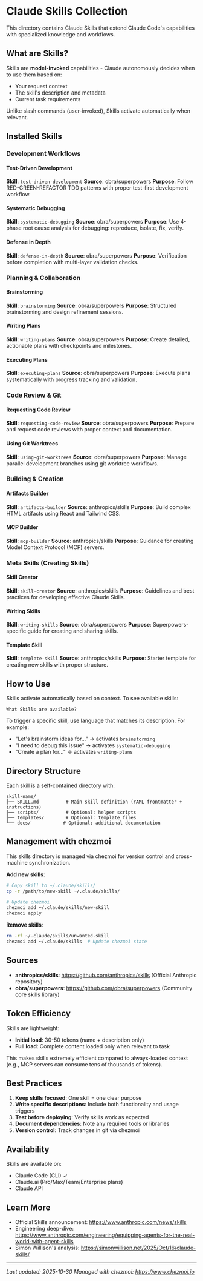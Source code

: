 # Claude Skills Collection

This directory contains Claude Skills that extend Claude Code's capabilities with specialized knowledge and workflows.

## What are Skills?

Skills are **model-invoked** capabilities - Claude autonomously decides when to use them based on:
- Your request context
- The skill's description and metadata
- Current task requirements

Unlike slash commands (user-invoked), Skills activate automatically when relevant.

## Installed Skills

### Development Workflows

#### Test-Driven Development
**Skill**: `test-driven-development`
**Source**: obra/superpowers
**Purpose**: Follow RED-GREEN-REFACTOR TDD patterns with proper test-first development workflow.

#### Systematic Debugging
**Skill**: `systematic-debugging`
**Source**: obra/superpowers
**Purpose**: Use 4-phase root cause analysis for debugging: reproduce, isolate, fix, verify.

#### Defense in Depth
**Skill**: `defense-in-depth`
**Source**: obra/superpowers
**Purpose**: Verification before completion with multi-layer validation checks.

### Planning & Collaboration

#### Brainstorming
**Skill**: `brainstorming`
**Source**: obra/superpowers
**Purpose**: Structured brainstorming and design refinement sessions.

#### Writing Plans
**Skill**: `writing-plans`
**Source**: obra/superpowers
**Purpose**: Create detailed, actionable plans with checkpoints and milestones.

#### Executing Plans
**Skill**: `executing-plans`
**Source**: obra/superpowers
**Purpose**: Execute plans systematically with progress tracking and validation.

### Code Review & Git

#### Requesting Code Review
**Skill**: `requesting-code-review`
**Source**: obra/superpowers
**Purpose**: Prepare and request code reviews with proper context and documentation.

#### Using Git Worktrees
**Skill**: `using-git-worktrees`
**Source**: obra/superpowers
**Purpose**: Manage parallel development branches using git worktree workflows.

### Building & Creation

#### Artifacts Builder
**Skill**: `artifacts-builder`
**Source**: anthropics/skills
**Purpose**: Build complex HTML artifacts using React and Tailwind CSS.

#### MCP Builder
**Skill**: `mcp-builder`
**Source**: anthropics/skills
**Purpose**: Guidance for creating Model Context Protocol (MCP) servers.

### Meta Skills (Creating Skills)

#### Skill Creator
**Skill**: `skill-creator`
**Source**: anthropics/skills
**Purpose**: Guidelines and best practices for developing effective Claude Skills.

#### Writing Skills
**Skill**: `writing-skills`
**Source**: obra/superpowers
**Purpose**: Superpowers-specific guide for creating and sharing skills.

#### Template Skill
**Skill**: `template-skill`
**Source**: anthropics/skills
**Purpose**: Starter template for creating new skills with proper structure.

## How to Use

Skills activate automatically based on context. To see available skills:

```
What Skills are available?
```

To trigger a specific skill, use language that matches its description. For example:
- "Let's brainstorm ideas for..." → activates `brainstorming`
- "I need to debug this issue" → activates `systematic-debugging`
- "Create a plan for..." → activates `writing-plans`

## Directory Structure

Each skill is a self-contained directory with:
```
skill-name/
├── SKILL.md          # Main skill definition (YAML frontmatter + instructions)
├── scripts/          # Optional: helper scripts
├── templates/        # Optional: template files
└── docs/            # Optional: additional documentation
```

## Management with chezmoi

This skills directory is managed via chezmoi for version control and cross-machine synchronization.

**Add new skills**:
```bash
# Copy skill to ~/.claude/skills/
cp -r /path/to/new-skill ~/.claude/skills/

# Update chezmoi
chezmoi add ~/.claude/skills/new-skill
chezmoi apply
```

**Remove skills**:
```bash
rm -rf ~/.claude/skills/unwanted-skill
chezmoi add ~/.claude/skills  # Update chezmoi state
```

## Sources

- **anthropics/skills**: https://github.com/anthropics/skills (Official Anthropic repository)
- **obra/superpowers**: https://github.com/obra/superpowers (Community core skills library)

## Token Efficiency

Skills are lightweight:
- **Initial load**: 30-50 tokens (name + description only)
- **Full load**: Complete content loaded only when relevant to task

This makes skills extremely efficient compared to always-loaded context (e.g., MCP servers can consume tens of thousands of tokens).

## Best Practices

1. **Keep skills focused**: One skill = one clear purpose
2. **Write specific descriptions**: Include both functionality and usage triggers
3. **Test before deploying**: Verify skills work as expected
4. **Document dependencies**: Note any required tools or libraries
5. **Version control**: Track changes in git via chezmoi

## Availability

Skills are available on:
- Claude Code (CLI) ✓
- Claude.ai (Pro/Max/Team/Enterprise plans)
- Claude API

## Learn More

- Official Skills announcement: https://www.anthropic.com/news/skills
- Engineering deep-dive: https://www.anthropic.com/engineering/equipping-agents-for-the-real-world-with-agent-skills
- Simon Willison's analysis: https://simonwillison.net/2025/Oct/16/claude-skills/

---

*Last updated: 2025-10-30*
*Managed with chezmoi: https://www.chezmoi.io*
